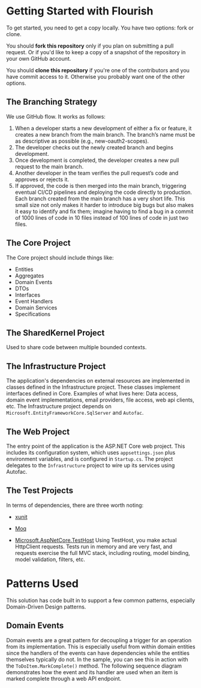 # Getting Started with Flourish

To get started, you need to get a copy locally. You have two options: fork or clone.

You should **fork this repository** only if you plan on submitting a pull request. Or if you'd like to keep a copy of a snapshot of the repository in your own GitHub account.

You should **clone this repository** if you're one of the contributors and you have commit access to it. Otherwise you probably want one of the other options.

## The Branching Strategy

We use GitHub flow. It works as follows:

1. When a developer starts a new development of either a fix or feature, it creates a new branch from the main branch. The branch’s name must be as descriptive as possible (e.g., new-oauth2-scopes).
2. The developer checks out the newly created branch and begins development.
3. Once development is completed, the developer creates a new pull request to the main branch.
4. Another developer in the team verifies the pull request’s code and approves or rejects it.
5. If approved, the code is then merged into the main branch, triggering eventual CI/CD pipelines and deploying the code directly to production.
   Each branch created from the main branch has a very short life. This small size not only makes it harder to introduce big bugs but also makes it easy to identify and fix them; imagine having to find a bug in a commit of 1000 lines of code in 10 files instead of 100 lines of code in just two files.

## The Core Project

The Core project should include things like:

- Entities
- Aggregates
- Domain Events
- DTOs
- Interfaces
- Event Handlers
- Domain Services
- Specifications

## The SharedKernel Project

Used to share code between multiple bounded contexts.

## The Infrastructure Project

The application's dependencies on external resources are implemented in classes defined in the Infrastructure project. These classes implement interfaces defined in Core. Examples of what lives here: Data access, domain event implementations, email providers, file access, web api clients, etc. The Infrastructure project depends on `Microsoft.EntityFrameworkCore.SqlServer` and `Autofac`.

## The Web Project

The entry point of the application is the ASP.NET Core web project. This includes its configuration system, which uses `appsettings.json` plus environment variables, and is configured in `Startup.cs`. The project delegates to the `Infrastructure` project to wire up its services using Autofac.

## The Test Projects

In terms of dependencies, there are three worth noting:

- [xunit](https://www.nuget.org/packages/xunit)

- [Moq](https://www.nuget.org/packages/Moq/)

- [Microsoft.AspNetCore.TestHost](https://www.nuget.org/packages/Microsoft.AspNetCore.TestHost) Using TestHost, you make actual HttpClient requests. Tests run in memory and are very fast, and requests exercise the full MVC stack, including routing, model binding, model validation, filters, etc.

# Patterns Used

This solution has code built in to support a few common patterns, especially Domain-Driven Design patterns.

## Domain Events

Domain events are a great pattern for decoupling a trigger for an operation from its implementation. This is especially useful from within domain entities since the handlers of the events can have dependencies while the entities themselves typically do not. In the sample, you can see this in action with the `ToDoItem.MarkComplete()` method. The following sequence diagram demonstrates how the event and its handler are used when an item is marked complete through a web API endpoint.
